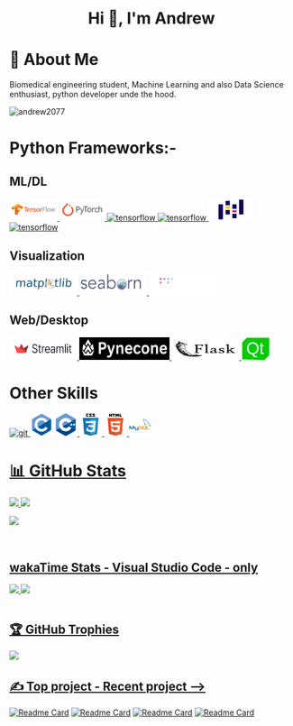 <h1 align="center">Hi 👋, I'm Andrew </h1>

# 💫 About Me

Biomedical engineering student, Machine Learning and also Data Science enthusiast, python developer unde the hood.
<!--#profile views -->
<p align="left"> <img src="https://komarev.com/ghpvc/?username=andrew2077&label=Profile%20views&color=0e75b6&style=flat" alt="andrew2077" /> </p>

# Python Frameworks:-

## ML/DL

<p align="left">
<!-- *Tensorflow -->
<a href="https://www.tensorflow.org" target="_blank" rel="noreferrer"> <img src="Icons/MLDL/tf.svg" alt="tensorflow" width="85" height="40"/> </a>
<!-- *Pytorch -->
<a href="https://pytorch.org" target="_blank" rel="noreferrer"> <img src="Icons/MLDL/pytorch.svg" alt="tensorflow" width="80" height="40"/> </a>
<!-- *SKlearn -->
<a href="https://scikit-learn.org/stable/" target="_blank" rel="noreferrer"> <img src="https://upload.wikimedia.org/wikipedia/commons/0/05/Scikit_learn_logo_small.svg" alt="tensorflow" width="60" height="40"/> </a>
<!-- *openCV -->
<a href="https://opencv.org" target="_blank" rel="noreferrer"> <img src="https://www.vectorlogo.zone/logos/opencv/opencv-icon.svg" alt="tensorflow" width="80" height="40"/> </a>
<!-- *Pandas -->
<a href="https://pandas.pydata.org" target="_blank" rel="noreferrer"> <img src="https://raw.githubusercontent.com/devicons/devicon/2ae2a900d2f041da66e950e4d48052658d850630/icons/pandas/pandas-original.svg" alt="tensorflow" width="80" height="40"/> </a>
<!-- *Numpy -->
<a href="https://numpy.org" target="_blank" rel="noreferrer"> <img src="https://upload.wikimedia.org/wikipedia/commons/1/1a/NumPy_logo.svg" alt="tensorflow" width="80" height="40"/> </a>
</p>

## Visualization
<p align="left">
<!-- *Matplotlib -->
<a href="https://matplotlib.org" target="_blank" rel="noreferrer"> <img src="Icons/visualization/matplot.png" alt="tensorflow" width="120" height="40"/> </a>
<!-- *seaborn -->
<a href="https://seaborn.pydata.org" target="_blank" rel="noreferrer"> <img src="Icons/visualization/seaborn.png" alt="tensorflow" width="120" height="40"/> </a>
<!-- *plotly -->
<a href="https://plotly.com" target="_blank" rel="noreferrer"> <img src="Icons/visualization/plotly.png" alt="tensorflow" width="120" height="40"/> 
</a>

## Web/Desktop
<p align="left">
<!-- *Streamlit -->
<a href="https://streamlit.io" target="_blank" rel="noreferrer"> <img src="Icons/web-desktop/streamlit.svg" alt="tensorflow" width="120" height="40"/> </a>
<!-- *Pynecone -->
<a href="https://pynecone.io" target="_blank" rel="noreferrer"> <img src="Icons/web-desktop/pynecone.png" alt="tensorflow" width="160" height="40"/> </a>
<!-- *Flask -->
<a href="https://flask.palletsprojects.com/en/2.2.x/" target="_blank" rel="noreferrer"> <img src="Icons/web-desktop/flask.png" alt="tensorflow" width="120" height="40"/> </a>
<!-- *Pyqt -->
<a href="https://doc.qt.io/qtforpython/" target="_blank" rel="noreferrer"> <img src="Icons/web-desktop/qt.png" alt="tensorflow" width="50" height="40"/> </a>
<!-- *Tkinter -->


# Other Skills

<p align="left">
<a href="https://git-scm.com/" target="_blank" rel="noreferrer"> <img src="https://www.vectorlogo.zone/logos/git-scm/git-scm-icon.svg" alt="git" width="40" height="40"/> </a>
<img src="https://raw.githubusercontent.com/devicons/devicon/master/icons/c/c-original.svg" alt="c" width="40" height="40"/> </a> <a href="https://www.w3schools.com/cpp/" target="_blank" rel="noreferrer">
<img src="https://raw.githubusercontent.com/devicons/devicon/master/icons/cplusplus/cplusplus-original.svg" alt="cplusplus" width="40" height="40"/> </a> <a href="https://www.w3schools.com/css/" target="_blank" rel="noreferrer"> 
<img src="https://raw.githubusercontent.com/devicons/devicon/master/icons/css3/css3-original-wordmark.svg" alt="css3" width="40" height="40"/> </a> <a href="https://www.w3.org/html/" target="_blank" rel="noreferrer"> 
<img src="https://raw.githubusercontent.com/devicons/devicon/master/icons/html5/html5-original-wordmark.svg" alt="html5" width="40" height="40"/> </a> <a href="https://www.mysql.com/" target="_blank" rel="noreferrer"> 
<img src="https://raw.githubusercontent.com/devicons/devicon/master/icons/mysql/mysql-original-wordmark.svg" alt="mysql" width="40" height="40"/> </a> <a href="https://opencv.org/" target="_blank" rel="noreferrer">


<br>


# 📊 GitHub Stats

![](https://github-readme-stats-andrew2077.vercel.app/api?username=Andrew2077&theme=radical&hide=rs,issues,contribs&hide_border=false&include_all_commits=true&count_private=true&show_icons=true&) ![](https://github-readme-streak-stats.herokuapp.com/?user=Andrew2077&theme=radical&hide_border=false)
<br/>

![](https://github-readme-stats.vercel.app/api/top-langs/?username=Andrew2077&theme=radical&hide_border=false&include_all_commits=true&count_private=true&layout=compact)

<br>

## wakaTime Stats - Visual Studio Code - only

<a href="https://wakatime.com/share/@Andrew2077/ffaccd89-9a8f-4f9b-b8bd-9ecbe41f5102.svg">
            <img width = 500 src="https://wakatime.com/share/@Andrew2077/ffaccd89-9a8f-4f9b-b8bd-9ecbe41f5102.svg">
<a href="https://wakatime.com/share/@Andrew2077/a7e7e676-5d7c-4aa4-a516-682c1ddf7bdc.svg">
            <img width = 500 src="https://wakatime.com/share/@Andrew2077/a7e7e676-5d7c-4aa4-a516-682c1ddf7bdc.svg">
<br>
<br>

## 🏆 GitHub Trophies
![](https://github-profile-trophy.vercel.app/?username=Andrew2077&theme=radical&no-frame=true&no-bg=true&margin-w=4)



## ✍️ Top project       -        Recent project -->

[![Readme Card](https://github-readme-stats.vercel.app/api/pin/?username=Andrew2077&repo=Alpaca&theme=radical&show_owner=True&width=350px)](https://github.com/Andrew2077/Alpaca) 
[![Readme Card](https://github-readme-stats.vercel.app/api/pin/?username=Andrew2077&repo=AirBnb-model&theme=radical&show_owner=True)](https://github.com/Andrew2077/AirBnb-model)
[![Readme Card](https://github-readme-stats.vercel.app/api/pin/?username=Andrew2077&repo=Photo-editing-app-streamlit&theme=radical&show_owner=True)](https://github.com/Andrew2077/Photo-editing-app-streamlit)
[![Readme Card](https://github-readme-stats.vercel.app/api/pin/?username=Andrew2077&repo=Grad_project-Covid-pnemonia-detection&theme=radical&show_owner=True)](https://github.com/Andrew2077/Grad_project-Covid-pnemonia-detection)
